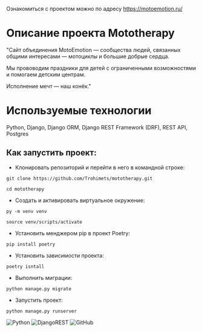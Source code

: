Ознакомиться с проектом можно по адресу https://motoemotion.ru/


# Описание проекта Mototherapy

"Сайт объединения MotoEmotion — сообщества людей, связанных общими интересами — мотоциклы и большие добрые сердца.

Мы прововодим праздники для детей с ограниченными возможностями и помогаем детским центрам.

Исполнение мечт — наш конёк."

# Используемые технологии

Python, Django, Django ORM, Django REST Framework (DRF), REST API, Postgres

## Как запустить проект:

- Клонировать репозиторий и перейти в него в командной строке:
```
git clone https://github.com/Trohimets/mototherapy.git
```
```
cd mototherapy
```
- Cоздать и активировать виртуальное окружение:
```
py -m venv venv
```
```
source venv/scripts/activate
```
- Установить менджером pip в проект Poetry:
```
pip install poetry
```
- Установить зависимости проекта:
```
poetry isntall
```
- Выполнить миграции:
```
python manage.py migrate
```
- Запустить проект:
```
python manage.py runserver
```

![Python](https://img.shields.io/badge/python-3670A0?style=for-the-badge&logo=python&logoColor=ffdd54)
![DjangoREST](https://img.shields.io/badge/DJANGO-REST-ff1709?style=for-the-badge&logo=django&logoColor=white&color=ff1709&labelColor=gray)
![GitHub](https://img.shields.io/badge/github-%23121011.svg?style=for-the-badge&logo=github&logoColor=white)
